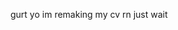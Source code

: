 gurt yo
im remaking my cv rn just wait
<!---
DinnerDinner/DinnerDinner is a ✨ special ✨ repository because its `README.md` (this file) appears on your GitHub profile.
You can click the Preview link to take a look at your changes.
--->
